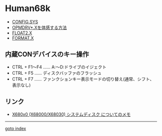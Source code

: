 # Human68k

* [CONFIG.SYS](configsys/README.md)
* [OPMDRV*.Xを体感する方法](opmdrv.md)
* [FLOAT2.X](float2.md)
* [FORMAT.X](format.md)


## 内蔵CONデバイスのキー操作

* CTRL + F1～F4 …… A:～D:ドライブのイジェクト
* CTRL + F5 …… ディスクバッファのフラッシュ
* CTRL + F7 …… ファンクションキー表示モードの切り替え(通常、シフト、表示なし)

## リンク

* [X680x0 (X68000/X68030) システムディスク についてのメモ](http://tomoretropc.blogspot.com/2019/08/x680x0_18.html)


----
[goto index](../README.md)
